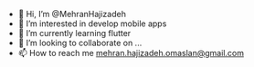 - 👋 Hi, I’m @MehranHajizadeh
- 👀 I’m interested in develop mobile apps  
- 🌱 I’m currently learning flutter
- 💞️ I’m looking to collaborate on ...
- 📫 How to reach me mehran.hajizadeh.omaslan@gmail.com

<!---
MehranHajizadeh/MehranHajizadeh is a ✨ special ✨ repository because its `README.md` (this file) appears on your GitHub profile.
You can click the Preview link to take a look at your changes.
--->
